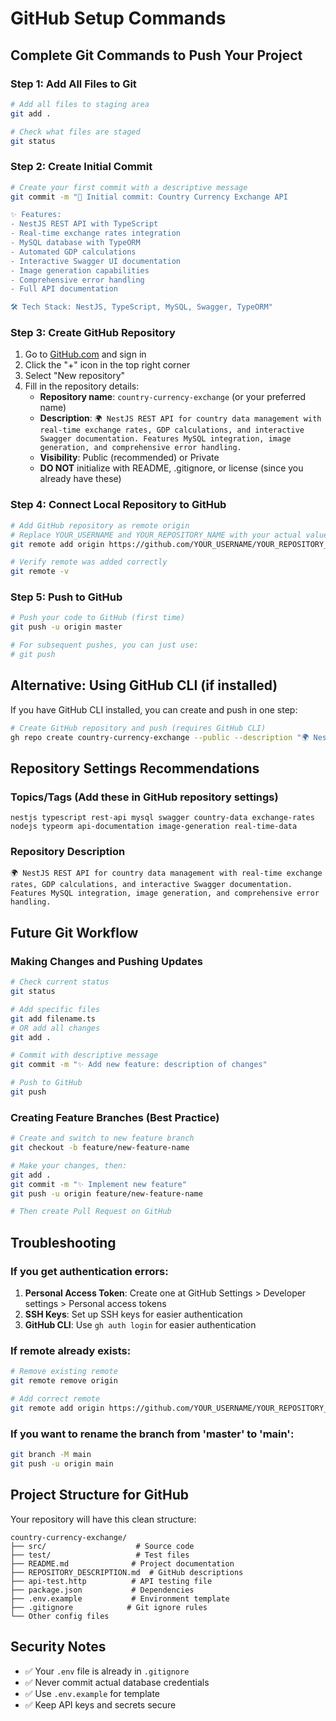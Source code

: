 # GitHub Setup Commands

## Complete Git Commands to Push Your Project

### Step 1: Add All Files to Git
```bash
# Add all files to staging area
git add .

# Check what files are staged
git status
```

### Step 2: Create Initial Commit
```bash
# Create your first commit with a descriptive message
git commit -m "🚀 Initial commit: Country Currency Exchange API

✨ Features:
- NestJS REST API with TypeScript
- Real-time exchange rates integration
- MySQL database with TypeORM
- Automated GDP calculations
- Interactive Swagger UI documentation
- Image generation capabilities
- Comprehensive error handling
- Full API documentation

🛠️ Tech Stack: NestJS, TypeScript, MySQL, Swagger, TypeORM"
```

### Step 3: Create GitHub Repository
1. Go to [GitHub.com](https://github.com) and sign in
2. Click the "+" icon in the top right corner
3. Select "New repository"
4. Fill in the repository details:
   - **Repository name**: `country-currency-exchange` (or your preferred name)
   - **Description**: `🌍 NestJS REST API for country data management with real-time exchange rates, GDP calculations, and interactive Swagger documentation. Features MySQL integration, image generation, and comprehensive error handling.`
   - **Visibility**: Public (recommended) or Private
   - **DO NOT** initialize with README, .gitignore, or license (since you already have these)

### Step 4: Connect Local Repository to GitHub
```bash
# Add GitHub repository as remote origin
# Replace YOUR_USERNAME and YOUR_REPOSITORY_NAME with your actual values
git remote add origin https://github.com/YOUR_USERNAME/YOUR_REPOSITORY_NAME.git

# Verify remote was added correctly
git remote -v
```

### Step 5: Push to GitHub
```bash
# Push your code to GitHub (first time)
git push -u origin master

# For subsequent pushes, you can just use:
# git push
```

## Alternative: Using GitHub CLI (if installed)
If you have GitHub CLI installed, you can create and push in one step:

```bash
# Create GitHub repository and push (requires GitHub CLI)
gh repo create country-currency-exchange --public --description "🌍 NestJS REST API for country data management with real-time exchange rates and Swagger docs" --push
```

## Repository Settings Recommendations

### Topics/Tags (Add these in GitHub repository settings)
```
nestjs typescript rest-api mysql swagger country-data exchange-rates nodejs typeorm api-documentation image-generation real-time-data
```

### Repository Description
```
🌍 NestJS REST API for country data management with real-time exchange rates, GDP calculations, and interactive Swagger documentation. Features MySQL integration, image generation, and comprehensive error handling.
```

## Future Git Workflow

### Making Changes and Pushing Updates
```bash
# Check current status
git status

# Add specific files
git add filename.ts
# OR add all changes
git add .

# Commit with descriptive message
git commit -m "✨ Add new feature: description of changes"

# Push to GitHub
git push
```

### Creating Feature Branches (Best Practice)
```bash
# Create and switch to new feature branch
git checkout -b feature/new-feature-name

# Make your changes, then:
git add .
git commit -m "✨ Implement new feature"
git push -u origin feature/new-feature-name

# Then create Pull Request on GitHub
```

## Troubleshooting

### If you get authentication errors:
1. **Personal Access Token**: Create one at GitHub Settings > Developer settings > Personal access tokens
2. **SSH Keys**: Set up SSH keys for easier authentication
3. **GitHub CLI**: Use `gh auth login` for easier authentication

### If remote already exists:
```bash
# Remove existing remote
git remote remove origin

# Add correct remote
git remote add origin https://github.com/YOUR_USERNAME/YOUR_REPOSITORY_NAME.git
```

### If you want to rename the branch from 'master' to 'main':
```bash
git branch -M main
git push -u origin main
```

## Project Structure for GitHub
Your repository will have this clean structure:
```
country-currency-exchange/
├── src/                    # Source code
├── test/                   # Test files
├── README.md              # Project documentation
├── REPOSITORY_DESCRIPTION.md  # GitHub descriptions
├── api-test.http          # API testing file
├── package.json           # Dependencies
├── .env.example           # Environment template
├── .gitignore            # Git ignore rules
└── Other config files
```

## Security Notes
- ✅ Your `.env` file is already in `.gitignore`
- ✅ Never commit actual database credentials
- ✅ Use `.env.example` for template
- ✅ Keep API keys and secrets secure